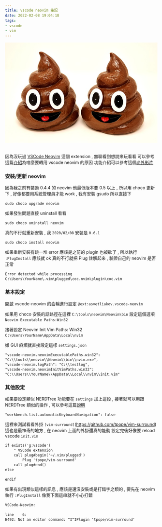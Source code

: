 ```yaml
---
title: vscode neovim 筆記
date: 2022-02-08 19:04:18
tags:
- vscode
- vim
---
```


![vim](https://raw.githubusercontent.com/weber87na/flowers/master/12.jpg)
&nbsp;
<!-- more -->

因為沒玩過 [VSCode Neovim](https://marketplace.visualstudio.com/items?itemName=asvetliakov.vscode-neovim) 這個 extension , 無聊看到想說來玩看看
可以參考這篇[介紹](https://galenwong.github.io/blog/2021-03-22-vscode-neovim-vs-vscodevim/)為啥麼要轉用 vscode neovim 的原因
功能介紹可以參考這個[老外影片](https://www.youtube.com/watch?v=g4dXZ0RQWdw)

### 安裝/更新 neovim
因為我之前有裝過 0.4.4 的 neovim 他最低版本要 0.5 以上 , 所以用 choco 更新下 , 好像都要用系統管理員才能 work , 我有安裝 gsudo 所以直接下
```
sudo choco upgrade neovim
```

如果發生問題直接 uninstall 看看
```
sudo choco uninstall neovim
```

真的不行就重新安裝 , 我 `2020/02/08` 安裝是 `0.6.1`
```
sudo choco install neovim
```

如果重新安裝有跳一堆 error 應該是之前的 plugin 也被砍了 , 所以執行 `:PlugInstall` 應該就 ok
真的不行就把 Plug 註解起來 , 驗證自己的 neovim 是否正常
```
Error detected while processing C:\Users\YourName\.vim\plugged\coc.nvim\plugin\coc.vim
```

### 基本設定
開啟 vscode-neovim 的齒輪進行設定 `@ext:asvetliakov.vscode-neovim`

如果用 choco 安裝的話路徑在這裡 `C:\tools\neovim\Neovim\bin`
設定這個選項 `Neovim Executable Paths:Win32`

接著設定 Neovim Init Vim Paths: Win32
`C:\Users\YourName\AppData\Local\nvim`

嫌 GUI 麻煩就直接設定這樣
`settings.json`
```
"vscode-neovim.neovimExecutablePaths.win32": "C:\\tools\\neovim\\Neovim\\bin\\nvim.exe",
"vscode-neovim.logPath": "C:\\testlog",
"vscode-neovim.neovimInitVimPaths.win32": "C:\\Users\\YourName\\AppData\\Local\\nvim\\init.vim"
```

### 其他設定
如果要設定類似 NERDTree 功能要在 `settings` 加上這段 , 接著就可以用跟 NERDTree 類似的操作 , 可以參考這篇[說明](https://github.com/vscode-neovim/vscode-neovim#explorerlist-navigation)
```
"workbench.list.automaticKeyboardNavigation": false
```

這裡來測試看看外掛 `[vim-surround]`(https://github.com/tpope/vim-surround)
這也是最神奇的地方 , 在 neovim 上面的外掛還真的能動
設定完後好像要 reload vscode
`init.vim`
```
if exists('g:vscode')
    " VSCode extension
	call plug#begin('~/.vim/plugged')
		Plug 'tpope/vim-surround'
	call plug#end()	
else

endif
```

如果有出現類似這樣的訊息 , 應該是還沒安裝或是打錯字之類的 , 要先在 neovim 執行 `:PlugInstall` 像我下面這串就不小心打錯
```
VSCode-Neovim:

line    6:
E492: Not an editor command: ^I^IPlugin 'tpope/vim-surround'
```
